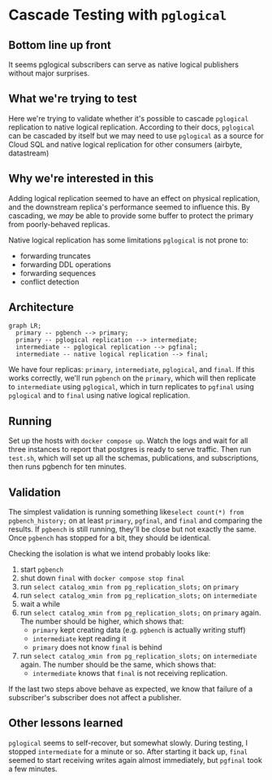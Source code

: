 # Cascade Testing with `pglogical`

## Bottom line up front

It seems pglogical subscribers can serve as native logical publishers without major surprises.

## What we're trying to test

Here we're trying to validate whether it's possible to cascade `pglogical` replication to 
native logical replication. According to their docs, `pglogical` can be cascaded by itself
but we may need to use `pglogical` as a source for Cloud SQL and native logical replication
for other consumers (airbyte, datastream)

## Why we're interested in this

Adding logical replication seemed to have an effect on physical replication, and 
the downstream replica's performance seemed to influence this. By cascading, we 
*may* be able to provide some buffer to protect the primary from poorly-behaved
replicas. 

Native logical replication has some limitations `pglogical` is not prone to:
- forwarding truncates
- forwarding DDL operations
- forwarding sequences
- conflict detection


## Architecture

```mermaid
graph LR;
  primary -- pgbench --> primary;
  primary -- pglogical replication --> intermediate;
  intermediate -- pglogical replication --> pgfinal;
  intermediate -- native logical replication --> final;
```

We have four replicas: `primary`, `intermediate`, `pglogical`, and `final`. If this works
correctly, we'll run `pgbench` on the `primary`, which will then replicate to
`intermediate` using `pglogical`, which in turn replicates to `pgfinal` using `pglogical` and to `final` using native logical replication. 

## Running

Set up the hosts with `docker compose up`. Watch the logs and wait for all three
instances to report that postgres is ready to serve traffic. Then run `test.sh`, 
which will set up all the schemas, publications, and subscriptions, then runs 
pgbench for ten minutes.

## Validation

The simplest validation is running something like`select count(*) from pgbench_history;` 
on at least `primary`, `pgfinal`, and `final` and comparing the results. If `pgbench` is still 
running, they'll be close but not exactly the same. Once `pgbench` has stopped for a bit,
they should be identical.

Checking the isolation is what we intend probably looks like:
1. start `pgbench`
1. shut down `final` with `docker compose stop final`
1. run `select catalog_xmin from pg_replication_slots;` on `primary`
1. run `select catalog_xmin from pg_replication_slots;` on `intermediate`
1. wait a while
1. run `select catalog_xmin from pg_replication_slots;` on `primary` again. The number
   should be higher, which shows that:
   - `primary` kept creating data (e.g. `pgbench` is actually writing stuff)
   - `intermediate` kept reading it
   - `primary` does not know `final` is behind
1. run `select catalog_xmin from pg_replication_slots;` on `intermediate` again. The number
   should be the same, which shows that:
   - `intermediate` knows that `final` is not receiving replication.

If the last two steps above behave as expected, we know that failure of a subscriber's subscriber
does not affect a publisher.

## Other lessons learned

`pglogical` seems to self-recover, but somewhat slowly. During testing, I stopped `intermediate`
for a minute or so. After starting it back up, `final` seemed to start receiving writes again
almost immediately, but `pgfinal` took a few minutes.